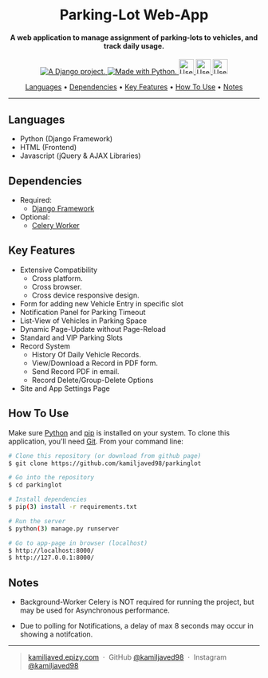 
<h1 align="center">
  <br>
  Parking-Lot Web-App
  <br>
</h1>

<h4 align="center">A web application to manage assignment of parking-lots to vehicles, and track daily usage.</h4>

<p align="center">
	<a href="http://www.djangoproject.com/">
		<img src="https://www.djangoproject.com/m/img/badges/djangoproject120x25.gif" border="0" alt="A Django project." title="A Django project."/>
	</a>
  <a href="https://www.python.org/">
		<img src="http://ForTheBadge.com/images/badges/made-with-python.svg" alt=" Made with Python.">
  </a>
  <a href="https://www.w3.org/standards/webdesign/htmlcss">
		<img src="http://ForTheBadge.com/images/badges/uses-html.svg" height="30px" alt="Uses HTML.">
  </a>
  <a href="https://www.w3.org/standards/webdesign/htmlcss">
		<img src="http://ForTheBadge.com/images/badges/uses-css.svg" height="30px" alt="Uses CSS.">
  </a>
  <a href="https://developer.mozilla.org/en-US/docs/Web/JavaScript">
		<img src="http://ForTheBadge.com/images/badges/uses-js.svg" height="30px" alt="Uses JavaScript.">
  </a>
</p>

<p align="center">
  <a href="#languages">Languages</a> •
  <a href="#dependencies">Dependencies</a> •
  <a href="#key-features">Key Features</a> •
  <a href="#how-to-use">How To Use</a> •
  <a href="#notes">Notes</a>
</p>

<hr>

## Languages

* Python (Django Framework)
* HTML (Frontend)
* Javascript (jQuery & AJAX Libraries)

## Dependencies

* Required:
  - [Django Framework](https://www.djangoproject.com/)
* Optional:
  - [Celery Worker](http://www.celeryproject.org/)

## Key Features

* Extensive Compatibility
  - Cross platform.
  - Cross browser.
  - Cross device responsive design.
* Form for adding new Vehicle Entry in specific slot
* Notification Panel for Parking Timeout
* List-View of Vehicles in Parking Space
* Dynamic Page-Update without Page-Reload
* Standard and VIP Parking Slots
* Record System
  - History Of Daily Vehicle Records.
  - View/Download a Record in PDF form.
  - Send Record PDF in email.
  - Record Delete/Group-Delete Options
* Site and App Settings Page

## How To Use

Make sure [Python](https://www.python.org/) and [pip](https://pip.pypa.io/en/stable/installing/) is installed on your system. 
To clone this application, you'll need [Git](https://git-scm.com). From your command line:

```bash
# Clone this repository (or download from github page)
$ git clone https://github.com/kamiljaved98/parkinglot

# Go into the repository
$ cd parkinglot

# Install dependencies
$ pip(3) install -r requirements.txt

# Run the server
$ python(3) manage.py runserver

# Go to app-page in browser (localhost)
$ http://localhost:8000/
$ http://127.0.0.1:8000/
```

## Notes

* Background-Worker Celery is NOT required for running the project, but may be used for Asynchronous performance.

* Due to polling for Notifications, a delay of max 8 seconds may occur in showing a notifcation.

---

> [kamiljaved.epizy.com](http://kamiljaved.epizy.com/) &nbsp;&middot;&nbsp;
> GitHub [@kamiljaved98](https://github.com/kamiljaved98) &nbsp;&middot;&nbsp;
> Instagram [@kamiljaved98](https://instagram.com/kamiljaved98)
